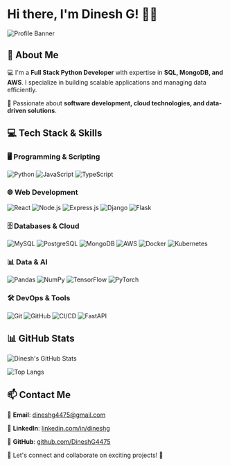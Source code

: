 # Hi there, I'm Dinesh G! 👋🚀

![Profile Banner](https://source.unsplash.com/1600x400/?technology,coding)

## 🚀 About Me
💻 I'm a **Full Stack Python Developer** with expertise in **SQL, MongoDB, and AWS**. I specialize in building scalable applications and managing data efficiently.

🌟 Passionate about **software development, cloud technologies, and data-driven solutions**.

## 💻 Tech Stack & Skills

### 🖥️ Programming & Scripting
![Python](https://img.shields.io/badge/Python-3776AB?style=for-the-badge&logo=python&logoColor=white)
![JavaScript](https://img.shields.io/badge/JavaScript-F7DF1E?style=for-the-badge&logo=javascript&logoColor=black)
![TypeScript](https://img.shields.io/badge/TypeScript-007ACC?style=for-the-badge&logo=typescript&logoColor=white)

### 🌐 Web Development
![React](https://img.shields.io/badge/React-61DAFB?style=for-the-badge&logo=react&logoColor=black)
![Node.js](https://img.shields.io/badge/Node.js-339933?style=for-the-badge&logo=nodedotjs&logoColor=white)
![Express.js](https://img.shields.io/badge/Express.js-000000?style=for-the-badge&logo=express&logoColor=white)
![Django](https://img.shields.io/badge/Django-092E20?style=for-the-badge&logo=django&logoColor=white)
![Flask](https://img.shields.io/badge/Flask-000000?style=for-the-badge&logo=flask&logoColor=white)

### 🗄️ Databases & Cloud
![MySQL](https://img.shields.io/badge/MySQL-4479A1?style=for-the-badge&logo=mysql&logoColor=white)
![PostgreSQL](https://img.shields.io/badge/PostgreSQL-316192?style=for-the-badge&logo=postgresql&logoColor=white)
![MongoDB](https://img.shields.io/badge/MongoDB-4EA94B?style=for-the-badge&logo=mongodb&logoColor=white)
![AWS](https://img.shields.io/badge/AWS-232F3E?style=for-the-badge&logo=amazon-aws&logoColor=white)
![Docker](https://img.shields.io/badge/Docker-2496ED?style=for-the-badge&logo=docker&logoColor=white)
![Kubernetes](https://img.shields.io/badge/Kubernetes-326CE5?style=for-the-badge&logo=kubernetes&logoColor=white)

### 📊 Data & AI
![Pandas](https://img.shields.io/badge/Pandas-150458?style=for-the-badge&logo=pandas&logoColor=white)
![NumPy](https://img.shields.io/badge/NumPy-013243?style=for-the-badge&logo=numpy&logoColor=white)
![TensorFlow](https://img.shields.io/badge/TensorFlow-FF6F00?style=for-the-badge&logo=tensorflow&logoColor=white)
![PyTorch](https://img.shields.io/badge/PyTorch-EE4C2C?style=for-the-badge&logo=pytorch&logoColor=white)

### 🛠️ DevOps & Tools
![Git](https://img.shields.io/badge/Git-F05032?style=for-the-badge&logo=git&logoColor=white)
![GitHub](https://img.shields.io/badge/GitHub-181717?style=for-the-badge&logo=github&logoColor=white)
![CI/CD](https://img.shields.io/badge/CI/CD-003366?style=for-the-badge&logo=gitlab&logoColor=white)
![FastAPI](https://img.shields.io/badge/FastAPI-009688?style=for-the-badge&logo=fastapi&logoColor=white)

## 📊 GitHub Stats
![Dinesh's GitHub Stats](https://github-readme-stats.vercel.app/api?username=DineshG4475&show_icons=true&theme=radical)

![Top Langs](https://github-readme-stats.vercel.app/api/top-langs/?username=DineshG4475&layout=compact&theme=radical)

## 📫 Contact Me
📩 **Email**: [dineshg4475@gmail.com](mailto:dineshg4475@gmail.com)

💼 **LinkedIn**: [linkedin.com/in/dineshg](#)

🚀 **GitHub**: [github.com/DineshG4475](https://github.com/DineshG4475)

🌟 Let's connect and collaborate on exciting projects! 🚀
